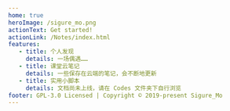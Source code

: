 ```yaml
---
home: true
heroImage: /sigure_mo.png
actionText: Get started!
actionLink: /Notes/index.html
features:
   - title: 个人发现
     details: 一场偶遇……
   - title: 课堂云笔记
     details: 一些保存在云端的笔记，会不断地更新
   - title: 实用小脚本
     details: 文档尚未上线，请在 Codes 文件夹下自行浏览
footer: GPL-3.0 Licensed | Copyright © 2019-present Sigure_Mo
---
```

